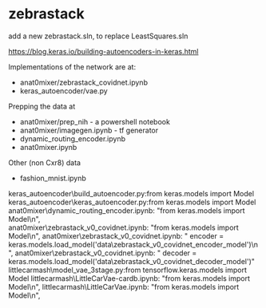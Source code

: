 # zebrastack

add a new zebrastack.sln, to replace LeastSquares.sln

https://blog.keras.io/building-autoencoders-in-keras.html

Implementations of the network are at:
- anat0mixer/zebrastack_covidnet.ipynb
- keras_autoencoder/vae.py

Prepping the data at
- anat0mixer/prep_nih - a powershell notebook
- anat0mixer/imagegen.ipynb - tf generator
- dynamic_routing_encoder.ipynb
- anat0mixer.ipynb

Other (non Cxr8) data
- fashion_mnist.ipynb


keras_autoencoder\build_autoencoder.py:from keras.models import Model      
keras_autoencoder\keras_autoencoder.py:from keras.models import Model      
anat0mixer\dynamic_routing_encoder.ipynb:    "from keras.models import Model\n",        
anat0mixer\zebrastack_v0_covidnet.ipynb:    "from keras.models import Model\n",
anat0mixer\zebrastack_v0_covidnet.ipynb:    "    encoder = keras.models.load_model('data\\zebrastack_v0_covidnet_encoder_model')\n",
anat0mixer\zebrastack_v0_covidnet.ipynb:    "    decoder = keras.models.load_model('data\\zebrastack_v0_covidnet_decoder_model')"
littlecarmash\model_vae_3stage.py:from tensorflow.keras.models import Model
littlecarmash\LittleCarVae-cardb.ipynb:    "from keras.models import Model\n",
littlecarmash\LittleCarVae.ipynb:    "from keras.models import Model\n",     
